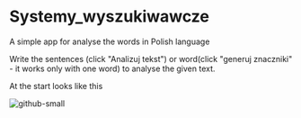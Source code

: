 # Systemy_wyszukiwawcze
A simple app for analyse the words in Polish language

Write the sentences (click "Analizuj tekst") or word(click "generuj znaczniki" - it works only with one word) to analyse the given text.

At the start looks like this

![github-small](https://github.com/zyechu/Systemy_wyszukiwawcze/blob/master/projekt_streamlit.png2)
